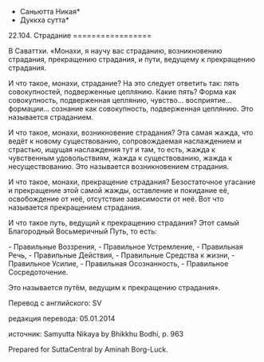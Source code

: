 * Саньютта Никая*
* Дуккха сутта*

22\.104\. Страдание
\=\=\=\=\=\=\=\=\=\=\=\=\=\=\=\=\=

В Саваттхи\. «Монахи, я научу вас страданию, возникновению страдания, прекращению страдания, и пути, ведущему к прекращению страдания\.

И что такое, монахи, страдание? На это следует ответить так: пять совокупностей, подверженные цеплянию\. Какие пять? Форма как совокупность, подверженная цеплянию, чувство… восприятие… формации… сознание как совокупность, подверженная цеплянию\. Это называется страданием\.

И что такое, монахи, возникновение страдания? Эта самая жажда, что ведёт к новому существованию, сопровождаемая наслаждением и страстью, ищущая наслаждения тут и там, то есть, жажда к чувственным удовольствиям, жажда к существованию, жажда к несуществованию\. Это называется возникновением страдания\.

И что такое, монахи, прекращение страдания? Безостаточное угасание и прекращение этой самой жажды, оставление и покидание её, освобождение от неё, отсутствие зависимости от неё\. Вот что называется прекращением страдания\.

И что такое путь, ведущий к прекращению страдания? Этот самый Благородный Восьмеричный Путь, то есть:

\- Правильные Воззрения,
\- Правильное Устремление,
\- Правильная Речь,
\- Правильные Действия,
\- Правильные Средства к жизни,
\- Правильное Усилие,
\- Правильная Осознанность,
\- Правильное Сосредоточение\.

Это называется путём, ведущим к прекращению страдания»\.

Перевод с английского: SV

редакция перевода: 05\.01\.2014

источник: Samyutta Nikaya by Bhikkhu Bodhi, p\. 963

Prepared for SuttaCentral by Aminah Borg\-Luck\.